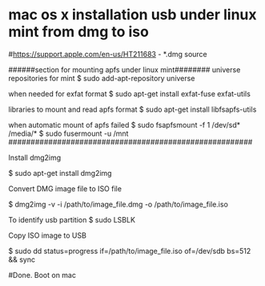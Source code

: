 
# mac os x installation usb under linux mint from dmg to iso
#https://support.apple.com/en-us/HT211683 - *.dmg source

######section for mounting apfs under linux mint########
universe repositories for mint
$ sudo add-apt-repository universe

when needed for exfat format
$ sudo apt-get install exfat-fuse exfat-utils

libraries to mount and read apfs format
$ sudo apt-get install libfsapfs-utils

when automatic mount of apfs failed
$ sudo fsapfsmount -f 1 /dev/sd* /media/*
$ sudo fusermount -u /mnt
#######################################################

Install dmg2img

$ sudo apt-get install dmg2img

Convert DMG image file to ISO file

$ dmg2img -v -i /path/to/image_file.dmg -o /path/to/image_file.iso

To identify usb partition
$ sudo LSBLK

Copy ISO image to USB

$ sudo dd status=progress if=/path/to/image_file.iso of=/dev/sdb bs=512 && sync

#Done. Boot on mac 
